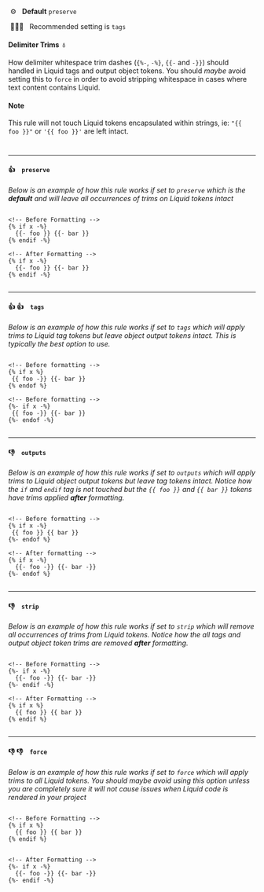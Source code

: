 &nbsp;⚙️&nbsp;&nbsp;&nbsp;**Default** `preserve`

&nbsp;💁🏽‍♀️&nbsp;&nbsp;&nbsp;Recommended setting is `tags`


#### Delimiter Trims&nbsp;&nbsp;💧

How delimiter whitespace trim dashes (`{%-`, `-%}`, `{{-` and `-}}`) should handled in Liquid tags and output object tokens. You should _maybe_ avoid setting this to `force` in order to avoid stripping whitespace in cases where text content contains Liquid.


#### Note

This rule will not touch Liquid tokens encapsulated within strings, ie: `"{{ foo }}"` or `'{{ foo }}'` are left intact.

#

---


#### 👍 &nbsp;&nbsp; `preserve`

_Below is an example of how this rule works if set to `preserve` which is the **default** and will leave all occurrences of trims on Liquid tokens intact_

```liquid

<!-- Before Formatting -->
{% if x -%}
  {{- foo }} {{- bar }}
{% endif -%}

<!-- After Formatting -->
{% if x -%}
  {{- foo }} {{- bar }}
{% endif -%}


```

---

#### 👍 👍 &nbsp;&nbsp; `tags`

_Below is an example of how this rule works if set to `tags` which will apply trims to Liquid tag tokens but leave object output tokens intact. This is typically the best option to use._

```liquid

<!-- Before formatting -->
{% if x %}
 {{ foo -}} {{- bar }}
{% endof %}

<!-- Before formatting -->
{%- if x -%}
 {{ foo -}} {{- bar }}
{%- endof -%}


```

---

#### 👎 &nbsp;&nbsp; `outputs`

_Below is an example of how this rule works if set to `outputs` which will apply trims to Liquid object output tokens but leave tag tokens intact. Notice how the `if` and `endif` tag is not touched but the `{{ foo }}` and `{{ bar }}` tokens have trims applied **after** formatting._

```liquid

<!-- Before formatting -->
{% if x -%}
 {{ foo }} {{ bar }}
{%- endof %}

<!-- After formatting -->
{% if x -%}
  {{- foo -}} {{- bar -}}
{%- endof %}


```

---

#### 👎 &nbsp;&nbsp; `strip`

_Below is an example of how this rule works if set to `strip` which will remove all occurrences of trims from Liquid tokens. Notice how the all tags and output object token trims are removed  **after** formatting._

```liquid

<!-- Before Formatting -->
{%- if x -%}
  {{- foo -}} {{- bar -}}
{%- endif -%}

<!-- After Formatting -->
{% if x %}
  {{ foo }} {{ bar }}
{% endif %}


```

---

#### 👎 👎 &nbsp;&nbsp; `force`

_Below is an example of how this rule works if set to `force` which will apply trims to all Liquid tokens. You should maybe avoid using this option unless you are completely sure it will not cause issues when Liquid code is rendered in your project_

```liquid

<!-- Before Formatting -->
{% if x %}
  {{ foo }} {{ bar }}
{% endif %}


<!-- After Formatting -->
{%- if x -%}
  {{- foo -}} {{- bar -}}
{%- endif -%}


```

